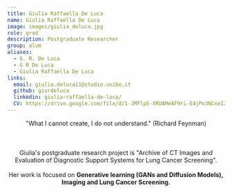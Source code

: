 ```yaml
---
title: Giulia Raffaella De Luca
name: Giulia Raffaella De Luca
image: images/giulia_deluca.jpg
role: grad
description: Postgraduate Researcher
group: alum
aliases:
  - G. R. De Luca
  - G R De Luca
  - Giulia Raffaella De Luca 
links:
  email: giulia.deluca11@studio.unibo.it 
  github: giurdeluca
  linkedin: giulia-raffaella-de-luca/
  CV: https://drive.google.com/file/d/1-JMFlpE-XRUAMeAF9ri-E4jPn3NCxeI2/view?usp=drive_link
---
```


<center>"What I cannot create, I do not understand." (Richard Feynman)<br><br><br><br>Giulia's postgraduate research project is "Archive of CT Images and Evaluation of Diagnostic Support Systems for Lung Cancer Screening".<br><br>Her work is focused on <b>Generative learning (GANs and Diffusion Models), Imaging and Lung Cancer Screening.</b></center>
  
